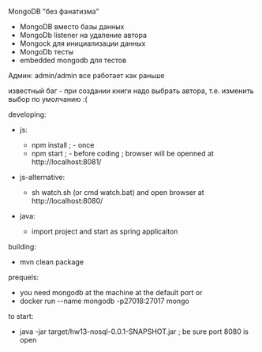 MongoDB "без фанатизма"

* MongoDB вместо базы данных
* MongoDb listener на удаление автора
* Mongock для инициализации данных
* MongoDb тесты
* embedded mongodb для тестов

Админ: admin/admin
все работает как раньше

известный баг - при создании книги надо выбрать автора, т.е. изменить выбор по умолчанию :(

developing: 
  * js:  
	- npm install ; - once
	- npm start   ; - before coding
	; browser will be openned at http://localhost:8081/ 
	
  * js-alternative:  
    - sh watch.sh (or cmd watch.bat) and open browser at http://localhost:8080/
	 
  * java:  
    - import project and start as spring applicaiton

building:  
  * mvn clean package
  
prequels:  
  * you need mongodb at the machine at the default port or 
  * docker run --name mongodb -p27018:27017 mongo
  
to start:  
  * java -jar target/hw13-nosql-0.0.1-SNAPSHOT.jar ; be sure port 8080 is open
  	
